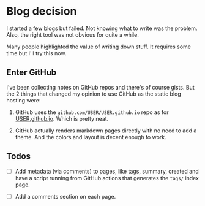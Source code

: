 # Blog decision

I started a few blogs but failed. Not knowing what to write was the problem.
Also, the right tool was not obvious for quite a while.

Many people highlighted the value of writing down stuff. It requires some time
but I'll try this now.


## Enter GitHub

I've been collecting notes on GitHub repos and there's of course gists. But
the 2 things that changed my opinion to use GitHub as the static blog hosting
were:

1. GitHub uses the `github.com/USER/USER.github.io` repo as for
   [USER.github.io](https://USER.github.io). Which is pretty neat.

2. GitHub actually renders markdown pages directly with no need to add a theme.
   And the colors and layout is decent enough to work.


## Todos

- [ ]  Add metadata (via comments) to pages, like tags, summary, created and
       have a script running from GitHub actions that generates the `tags/`
       index page.

- [ ]  Add a comments section on each page.
